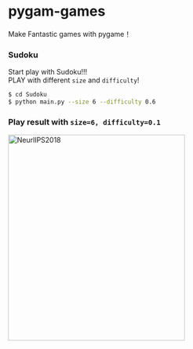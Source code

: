 # pygam-games
Make Fantastic games with pygame！
 
### Sudoku
Start play with Sudoku!!!  
PLAY with different `size` and `difficulty`!
```bash
$ cd Sudoku
$ python main.py --size 6 --difficulty 0.6
```
### Play result with `size=6, difficulty=0.1`
<img src="Sudoku/.imgs/sudoku-6.gif"  width = "360" height ="420"  alt="NeurlIPS2018"/>
